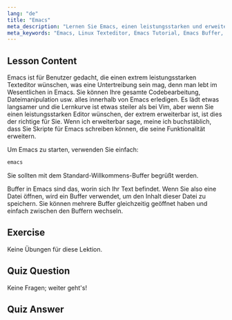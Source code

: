 ```yaml
---
lang: "de"
title: "Emacs"
meta_description: "Lernen Sie Emacs, einen leistungsstarken und erweiterbaren Texteditor für Linux. Verstehen Sie Emacs-Buffer und die grundlegende Nutzung. Beginnen Sie Ihre Emacs-Reise noch heute!"
meta_keywords: "Emacs, Linux Texteditor, Emacs Tutorial, Emacs Buffer, Linux Befehle, Anfänger, Anleitung"
---
```


## Lesson Content

Emacs ist für Benutzer gedacht, die einen extrem leistungsstarken Texteditor wünschen, was eine Untertreibung sein mag, denn man lebt im Wesentlichen in Emacs. Sie können Ihre gesamte Codebearbeitung, Dateimanipulation usw. alles innerhalb von Emacs erledigen. Es lädt etwas langsamer und die Lernkurve ist etwas steiler als bei Vim, aber wenn Sie einen leistungsstarken Editor wünschen, der extrem erweiterbar ist, ist dies der richtige für Sie. Wenn ich erweiterbar sage, meine ich buchstäblich, dass Sie Skripte für Emacs schreiben können, die seine Funktionalität erweitern.

Um Emacs zu starten, verwenden Sie einfach:

```bash
emacs
```

Sie sollten mit dem Standard-Willkommens-Buffer begrüßt werden.

Buffer in Emacs sind das, worin sich Ihr Text befindet. Wenn Sie also eine Datei öffnen, wird ein Buffer verwendet, um den Inhalt dieser Datei zu speichern. Sie können mehrere Buffer gleichzeitig geöffnet haben und einfach zwischen den Buffern wechseln.

## Exercise

Keine Übungen für diese Lektion.

## Quiz Question

Keine Fragen; weiter geht's!

## Quiz Answer
